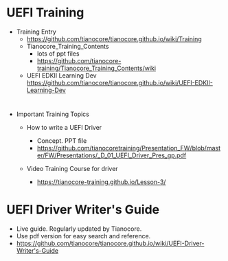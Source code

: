 
# UEFI Training
  - Training Entry
    - https://github.com/tianocore/tianocore.github.io/wiki/Training
    - Tianocore_Training_Contents 
      - lots of ppt files
      - https://github.com/tianocore-training/Tianocore_Training_Contents/wiki
    - UEFI EDKII Learning Dev
      https://github.com/tianocore/tianocore.github.io/wiki/UEFI-EDKII-Learning-Dev
#  

  - Important Training Topics
    - How to write a UEFI Driver
      - Concept. PPT file
      - https://github.com/tianocoretraining/Presentation_FW/blob/master/FW/Presentations/_D_01_UEFI_Driver_Pres_gp.pdf

    - Video Training Course for driver
      - https://tianocore-training.github.io/Lesson-3/


# UEFI Driver Writer's Guide
  - Live guide. Regularly updated by Tianocore.
  - Use pdf version for easy search and reference. 
  - https://github.com/tianocore/tianocore.github.io/wiki/UEFI-Driver-Writer's-Guide


